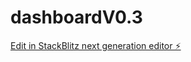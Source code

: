 # dashboardV0.3

[Edit in StackBlitz next generation editor ⚡️](https://stackblitz.com/~/github.com/EnzoVesseron/dashboardV0.3)